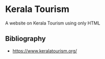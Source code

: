 # Kerala Tourism
A website on Kerala Tourism using only HTML


## Bibliography

- https://www.keralatourism.org/

